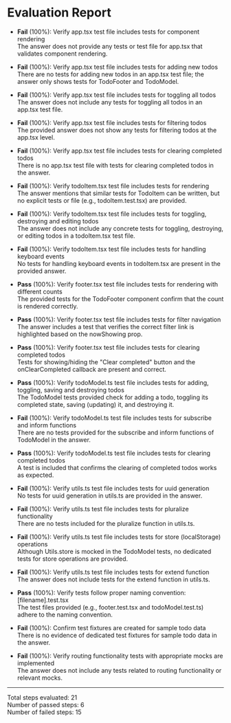 # Evaluation Report

- **Fail** (100%): Verify app.tsx test file includes tests for component rendering  
  The answer does not provide any tests or test file for app.tsx that validates component rendering.

- **Fail** (100%): Verify app.tsx test file includes tests for adding new todos  
  There are no tests for adding new todos in an app.tsx test file; the answer only shows tests for TodoFooter and TodoModel.

- **Fail** (100%): Verify app.tsx test file includes tests for toggling all todos  
  The answer does not include any tests for toggling all todos in an app.tsx test file.

- **Fail** (100%): Verify app.tsx test file includes tests for filtering todos  
  The provided answer does not show any tests for filtering todos at the app.tsx level.

- **Fail** (100%): Verify app.tsx test file includes tests for clearing completed todos  
  There is no app.tsx test file with tests for clearing completed todos in the answer.

- **Fail** (100%): Verify todoItem.tsx test file includes tests for rendering  
  The answer mentions that similar tests for TodoItem can be written, but no explicit tests or file (e.g., todoItem.test.tsx) are provided.

- **Fail** (100%): Verify todoItem.tsx test file includes tests for toggling, destroying and editing todos  
  The answer does not include any concrete tests for toggling, destroying, or editing todos in a todoItem.tsx test file.

- **Fail** (100%): Verify todoItem.tsx test file includes tests for handling keyboard events  
  No tests for handling keyboard events in todoItem.tsx are present in the provided answer.

- **Pass** (100%): Verify footer.tsx test file includes tests for rendering with different counts  
  The provided tests for the TodoFooter component confirm that the count is rendered correctly.

- **Pass** (100%): Verify footer.tsx test file includes tests for filter navigation  
  The answer includes a test that verifies the correct filter link is highlighted based on the nowShowing prop.

- **Pass** (100%): Verify footer.tsx test file includes tests for clearing completed todos  
  Tests for showing/hiding the "Clear completed" button and the onClearCompleted callback are present and correct.

- **Pass** (100%): Verify todoModel.ts test file includes tests for adding, toggling, saving and destroying todos  
  The TodoModel tests provided check for adding a todo, toggling its completed state, saving (updating) it, and destroying it.

- **Fail** (100%): Verify todoModel.ts test file includes tests for subscribe and inform functions  
  There are no tests provided for the subscribe and inform functions of TodoModel in the answer.

- **Pass** (100%): Verify todoModel.ts test file includes tests for clearing completed todos  
  A test is included that confirms the clearing of completed todos works as expected.

- **Fail** (100%): Verify utils.ts test file includes tests for uuid generation  
  No tests for uuid generation in utils.ts are provided in the answer.

- **Fail** (100%): Verify utils.ts test file includes tests for pluralize functionality  
  There are no tests included for the pluralize function in utils.ts.

- **Fail** (100%): Verify utils.ts test file includes tests for store (localStorage) operations  
  Although Utils.store is mocked in the TodoModel tests, no dedicated tests for store operations are provided.

- **Fail** (100%): Verify utils.ts test file includes tests for extend function  
  The answer does not include tests for the extend function in utils.ts.

- **Pass** (100%): Verify tests follow proper naming convention: [filename].test.tsx  
  The test files provided (e.g., footer.test.tsx and todoModel.test.ts) adhere to the naming convention.

- **Fail** (100%): Confirm test fixtures are created for sample todo data  
  There is no evidence of dedicated test fixtures for sample todo data in the answer.

- **Fail** (100%): Verify routing functionality tests with appropriate mocks are implemented  
  The answer does not include any tests related to routing functionality or relevant mocks.

---

Total steps evaluated: 21  
Number of passed steps: 6  
Number of failed steps: 15